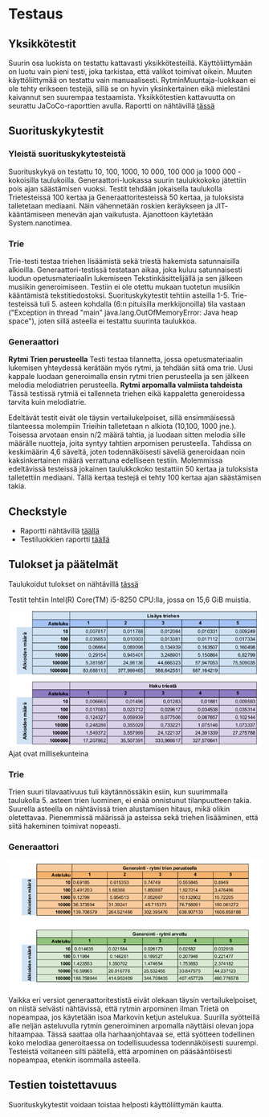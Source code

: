 # Testaus

## Yksikkötestit
Suurin osa luokista on testattu kattavasti yksikkötesteillä. Käyttöliittymään on luotu vain pieni testi, joka tarkistaa, että valikot toimivat oikein. Muuten käyttöliittymää on testattu vain manuaalisesti. RytminMuuntaja-luokkaan ei ole tehty erikseen testejä, sillä se on hyvin yksinkertainen eikä mielestäni kaivannut sen suurempaa testaamista. Yksikkötestien kattavuutta on seurattu JaCoCo-raporttien avulla. Raportti on nähtävillä [tässä](https://github.com/TuuliTG/tiralabra-markov-musageneraattori/blob/master/tiralabra-markov-musageneraattori/kuvatJaTestitulokset/JaCoCoRaportti.png)

## Suorituskykytestit
### Yleistä suorituskykytesteistä
Suorituskykyä on testattu 10, 100, 1000, 10 000, 100 000 ja 1000 000 -kokoisilla taulukoilla.  Generaattori-luokassa suurin taulukkokoko jätettiin pois ajan säästämisen vuoksi. Testit tehdään jokaisella taulukolla Trietesteissä 100 kertaa ja Generaattoritesteissä 50 kertaa, ja tuloksista talletetaan mediaani. Näin vähennetään roskien keräykseen ja JIT- kääntämiseen menevän ajan vaikutusta. Ajanottoon käytetään System.nanotimea. 

### Trie
  Trie-testi testaa triehen lisäämistä sekä triestä hakemista satunnaisilla alkioilla. Generaattori-testissä testataan aikaa, joka kuluu satunnaisesti luodun opetusmateriaalin lukemiseen Tekstinkäsittelijällä ja sen jälkeen musiikin generoimiseen. Testiin ei ole otettu mukaan tuotetun musiikin kääntämistä tekstitiedostoksi. 
Suorituskykytestit tehtiin asteilla 1-5.
Trie-testeissä tuli 5. asteen kohdalla (6:n pituisilla merkkijonoilla) tila vastaan ("Exception in thread "main" java.lang.OutOfMemoryError: Java heap space"), joten sillä asteella ei testattu suurinta taulukkoa. 

### Generaattori
**Rytmi Trien perusteella**
Testi testaa tilannetta, jossa opetusmateriaalin lukemisen yhteydessä kerätään myös rytmi, ja tehdään siitä oma trie. Uusi kappale luodaan generoimalla ensin rytmi trien perusteella ja sen jälkeen melodia melodiatrien perusteella. 
**Rytmi arpomalla valmiista tahdeista**
Tässä testissä rytmiä ei tallenneta triehen eikä kappaletta generoidessa tarvita kuin melodiatrie.

Edeltävät testit eivät ole täysin vertailukelpoiset, sillä ensimmäisessä tilanteessa molempiin Trieihin talletetaan n alkiota (10,100, 1000 jne.). Toisessa arvotaan ensin n/2 määrä tahtia, ja luodaan sitten melodia sille määrälle nuotteja, joita syntyy tahtien arpomisen perusteella. Tahdissa on keskimäärin 4,6 säveltä, joten todennäköisesti säveliä generoidaan noin kaksinkertainen määrä verrattuna edelliseen testiin. Molemmissa edeltävissä testeissä jokainen taulukkokoko testattiin 50 kertaa ja tuloksista talletettiin mediaani. Tällä kertaa testejä ei tehty 100 kertaa ajan säästämisen takia. 

## Checkstyle
* Raportti nähtävillä [täällä](https://github.com/TuuliTG/tiralabra-markov-musageneraattori/blob/master/tiralabra-markov-musageneraattori/kuvatJaTestitulokset/CheckstyleRaportti.png)
* Testiluokkien raportti [täällä](https://github.com/TuuliTG/tiralabra-markov-musageneraattori/blob/master/tiralabra-markov-musageneraattori/kuvatJaTestitulokset/CheckstyleTestit.png)

## Tulokset ja päätelmät
Taulukoidut tulokset on nähtävillä [tässä](https://github.com/TuuliTG/tiralabra-markov-musageneraattori/blob/master/tiralabra-markov-musageneraattori/kuvatJaTestitulokset/Suorituskykytestit.pdf)

Testit tehtiin Intel(R) Core(TM) i5-8250 CPU:lla, jossa on 15,6 GiB muistia. 

![lisäys ja haku](https://github.com/TuuliTG/tiralabra-markov-musageneraattori/blob/master/tiralabra-markov-musageneraattori/kuvatJaTestitulokset/lisaysjahaku.png)
Ajat ovat millisekunteina


### Trie
Trien suuri tilavaativuus tuli käytännössäkin esiin, kun suurimmalla taulukolla 5. asteen trien luominen, ei enää onnistunut tilanpuutteen takia. 
Suurella asteella on nähtävissä trien alustamisen hitaus, mikä olikin oletettavaa. Pienemmissä määrissä ja asteissa sekä triehen lisääminen, että siitä hakeminen toimivat nopeasti. 

### Generaattori
![generaattori](https://github.com/TuuliTG/tiralabra-markov-musageneraattori/blob/master/tiralabra-markov-musageneraattori/kuvatJaTestitulokset/generaattori.png)
Vaikka eri versiot generaattoritestistä eivät olekaan täysin vertailukelpoiset, on niistä selvästi nähtävissä, että rytmin arpominen ilman Trietä on nopeampaa, jos käytetään isoa Markovin ketjun astelukua. Suurilla syötteillä alle neljän asteluvulla rytmin generoiminen arpomalla näyttäisi olevan jopa hitaampaa. Tässä saattaa olla harhaanjohtavaa se, että syötteen todellinen koko melodiaa generoitaessa on todellisuudessa todennäköisesti suurempi. Testeistä voitaneen silti päätellä, että arpominen on pääsääntöisesti nopeampaa, etenkin isommalla asteella. 

## Testien toistettavuus
Suorituskykytestit voidaan toistaa helposti käyttöliittymän kautta.
